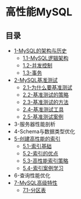 # 高性能MySQL

## 目录

* [1-MySQL的架构与历史](chapter1.md#mysql的架构与历史)
  * [1.1-MySQL逻辑架构](chapter1.md#11-mysql逻辑架构)
  * [1.2-并发控制](chapter1.md#12-并发控制)
  * [1.3-事务](chapter1.md#13-事务)
* [2-MySQL基准测试](chapter2.md#mysql基准测试)
  * [2.1-为什么要基准测试](chapter2.md#21-为什么要基准测试)
  * [2.2-基准测试的策略](chapter2.md#22-基准测试的策略)
  * [2.3-基准测试的方法](chapter2.md#23-基准测试的方法)
  * [2.4-基准测试工具](chapter2.md#24-基准测试工具)
  * [2.5-基准测试案例](chapter2.md#25-基准测试案例)
* 3-服务器性能剖析
* 4-Schema与数据类型优化
* [5-创建高性能的索引](chapter5.md#创建高性能的索引)
  * [5.1-索引基础](chapter5.md#51-索引基础)
  * [5.2-索引的优点](chapter5.md#52-索引的优点)
  * [5.3-高性能索引策略](chapter5.md#53-高性能索引策略)
  * [5.4-索引案例学习](chapter5.md#54-索引案例学习)
* 6-查询性能优化
* [7-MySQL高级特性](chapter7.md#mysql高级特性)
  * [7.1-分区表](chapter7.md#分区表)
